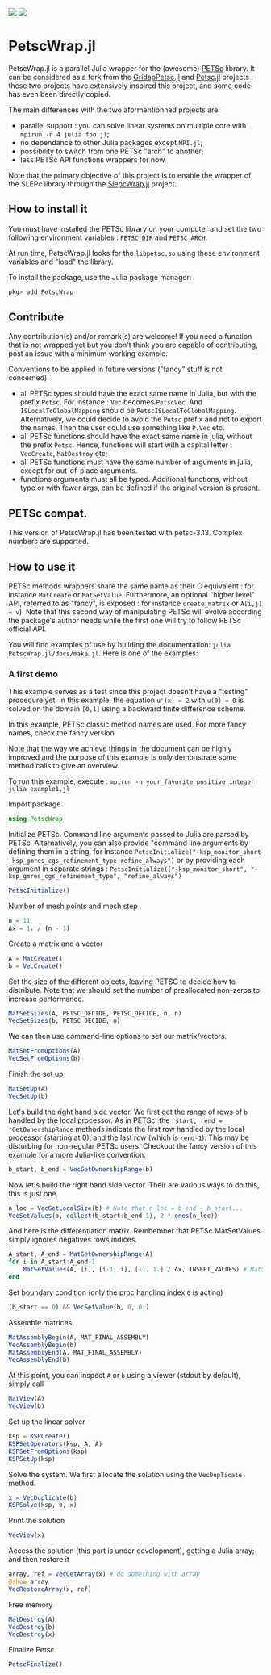[![](https://img.shields.io/badge/docs-stable-red.svg)](https://bmxam.github.io/PetscWrap.jl/stable)
[![](https://img.shields.io/badge/docs-dev-blue.svg)](https://bmxam.github.io/PetscWrap.jl/dev)

# PetscWrap.jl

PetscWrap.jl is a parallel Julia wrapper for the (awesome) [PETSc](https://www.mcs.anl.gov/petsc/) library. It can be considered as a fork from the [GridapPetsc.jl](https://github.com/gridap/GridapPETSc.jl) and [Petsc.jl](https://github.com/JuliaParallel/PETSc.jl) projects : these two projects have extensively inspired this project, and some code has even been directly copied.

The main differences with the two aformentionned projects are:

- parallel support : you can solve linear systems on multiple core with `mpirun -n 4 julia foo.jl`;
- no dependance to other Julia packages except `MPI.jl`;
- possibility to switch from one PETSc "arch" to another;
- less PETSc API functions wrappers for now.

Note that the primary objective of this project is to enable the wrapper of the SLEPc library through the [SlepcWrap.jl](https://github.com/bmxam/SlepcWrap.jl) project.

## How to install it

You must have installed the PETSc library on your computer and set the two following environment variables : `PETSC_DIR` and `PETSC_ARCH`.

At run time, PetscWrap.jl looks for the `libpetsc.so` using these environment variables and "load" the library.

To install the package, use the Julia package manager:

```Julia
pkg> add PetscWrap
```

## Contribute

Any contribution(s) and/or remark(s) are welcome! If you need a function that is not wrapped yet but you don't think you are capable of contributing, post an issue with a minimum working example.

Conventions to be applied in future versions ("fancy" stuff is not concerned):

- all PETSc types should have the exact same name in Julia, but with the prefix `Petsc`. For instance : `Vec` becomes `PetscVec`. And `ISLocalToGlobalMapping` should be `PetscISLocalToGlobalMapping`. Alternatively, we could decide to avoid the `Petsc` prefix and not to export the names. Then the user could use something like `P.Vec` etc.
- all PETSc functions should have the exact same name in julia, without the prefix `Petsc`. Hence, functions will start with a capital letter : `VecCreate`, `MatDestroy` etc;
- all PETSc functions must have the same number of arguments in julia, except for out-of-place arguments.
- functions arguments must all be typed. Additional functions, without type or with fewer args, can be defined if the original version is present.

## PETSc compat.

This version of PetscWrap.jl has been tested with petsc-3.13. Complex numbers are supported.

## How to use it

PETSc methods wrappers share the same name as their C equivalent : for instance `MatCreate` or `MatSetValue`. Furthermore, an optional "higher level" API, referred to as "fancy", is exposed : for instance `create_matrix` or `A[i,j] = v`). Note that this second way of manipulating PETSc will evolve according the package's author needs while the first one will try to follow PETSc official API.

You will find examples of use by building the documentation: `julia PetscWrap.jl/docs/make.jl`. Here is one of the examples:

### A first demo

This example serves as a test since this project doesn't have a "testing" procedure yet. In this example,
the equation `u'(x) = 2` with `u(0) = 0` is solved on the domain `[0,1]` using a backward finite
difference scheme.

In this example, PETSc classic method names are used. For more fancy names, check the fancy version.

Note that the way we achieve things in the document can be highly improved and the purpose of this example
is only demonstrate some method calls to give an overview.

To run this example, execute : `mpirun -n your_favorite_positive_integer julia example1.jl`

Import package

```julia
using PetscWrap
```

Initialize PETSc. Command line arguments passed to Julia are parsed by PETSc. Alternatively, you can
also provide "command line arguments by defining them in a string, for instance
`PetscInitialize("-ksp_monitor_short -ksp_gmres_cgs_refinement_type refine_always")` or by providing each argument in
separate strings : `PetscInitialize(["-ksp_monitor_short", "-ksp_gmres_cgs_refinement_type", "refine_always")`

```julia
PetscInitialize()
```

Number of mesh points and mesh step

```julia
n = 11
Δx = 1. / (n - 1)
```

Create a matrix and a vector

```julia
A = MatCreate()
b = VecCreate()
```

Set the size of the different objects, leaving PETSC to decide how to distribute. Note that we should
set the number of preallocated non-zeros to increase performance.

```julia
MatSetSizes(A, PETSC_DECIDE, PETSC_DECIDE, n, n)
VecSetSizes(b, PETSC_DECIDE, n)
```

We can then use command-line options to set our matrix/vectors.

```julia
MatSetFromOptions(A)
VecSetFromOptions(b)
```

Finish the set up

```julia
MatSetUp(A)
VecSetUp(b)
```

Let's build the right hand side vector. We first get the range of rows of `b` handled by the local processor.
As in PETSc, the `rstart, rend = *GetOwnershipRange` methods indicate the first row handled by the local processor
(starting at 0), and the last row (which is `rend-1`). This may be disturbing for non-regular PETSc users. Checkout
the fancy version of this example for a more Julia-like convention.

```julia
b_start, b_end = VecGetOwnershipRange(b)
```

Now let's build the right hand side vector. Their are various ways to do this, this is just one.

```julia
n_loc = VecGetLocalSize(b) # Note that n_loc = b_end - b_start...
VecSetValues(b, collect(b_start:b_end-1), 2 * ones(n_loc))
```

And here is the differentiation matrix. Rembember that PETSc.MatSetValues simply ignores negatives rows indices.

```julia
A_start, A_end = MatGetOwnershipRange(A)
for i in A_start:A_end-1
    MatSetValues(A, [i], [i-1, i], [-1. 1.] / Δx, INSERT_VALUES) # MatSetValues(A, I, J, V, INSERT_VALUES)
end
```

Set boundary condition (only the proc handling index `0` is acting)

```julia
(b_start == 0) && VecSetValue(b, 0, 0.)
```

Assemble matrices

```julia
MatAssemblyBegin(A, MAT_FINAL_ASSEMBLY)
VecAssemblyBegin(b)
MatAssemblyEnd(A, MAT_FINAL_ASSEMBLY)
VecAssemblyEnd(b)
```

At this point, you can inspect `A` or `b` using a viewer (stdout by default), simply call

```julia
MatView(A)
VecView(b)
```

Set up the linear solver

```julia
ksp = KSPCreate()
KSPSetOperators(ksp, A, A)
KSPSetFromOptions(ksp)
KSPSetUp(ksp)
```

Solve the system. We first allocate the solution using the `VecDuplicate` method.

```julia
x = VecDuplicate(b)
KSPSolve(ksp, b, x)
```

Print the solution

```julia
VecView(x)
```

Access the solution (this part is under development), getting a Julia array; and then restore it

```julia
array, ref = VecGetArray(x) # do something with array
@show array
VecRestoreArray(x, ref)
```

Free memory

```julia
MatDestroy(A)
VecDestroy(b)
VecDestroy(x)
```

Finalize Petsc

```julia
PetscFinalize()

```
